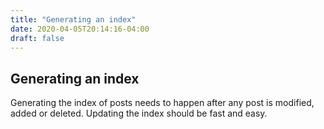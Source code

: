 ```yaml
---
title: "Generating an index"
date: 2020-04-05T20:14:16-04:00
draft: false
---
```


## Generating an index

Generating the index of posts needs to happen after any post is modified, added or deleted. Updating the index should be fast and easy.

<!--more-->
